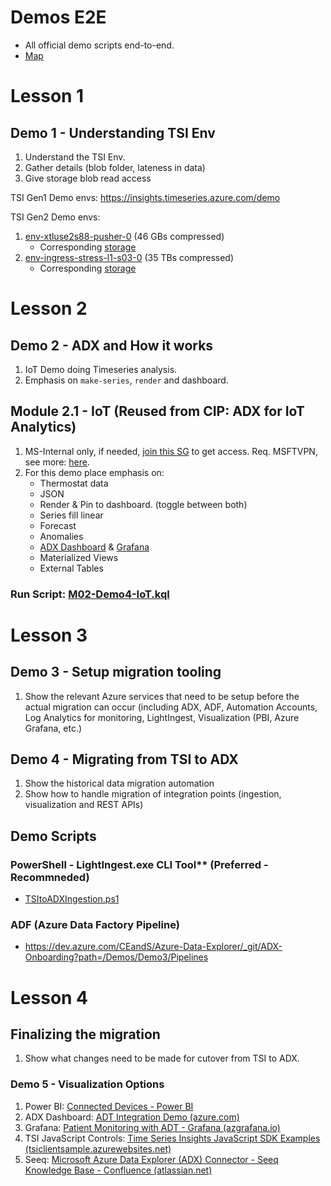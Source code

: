 # Demos E2E

- All official demo scripts end-to-end.
- [Map](./Map.md)


# Lesson 1 
## Demo 1 - Understanding TSI Env
1. Understand the TSI Env.
2. Gather details (blob folder, lateness in data)
3. Give storage blob read access 

TSI Gen1 Demo envs: https://insights.timeseries.azure.com/demo

TSI Gen2 Demo envs: 
1. [env-xtluse2s88-pusher-0](https://ms.portal.azure.com/#@microsoft.onmicrosoft.com/resource/subscriptions/4780209c-aab1-443f-b575-45461519f1af/resourceGroups/xtluse2s88-pusher-rg/providers/Microsoft.TimeSeriesInsights/environments/env-xtluse2s88-pusher-0/overview) (46 GBs compressed)
   - Corresponding [storage](https://ms.portal.azure.com/#@microsoft.onmicrosoft.com/resource/subscriptions/4780209c-aab1-443f-b575-45461519f1af/resourceGroups/xtluse2s88-pusher-rg/providers/Microsoft.Storage/storageAccounts/xtluse2s88pushersa/overview)
2. [env-ingress-stress-l1-s03-0](https://ms.portal.azure.com/#@microsoft.onmicrosoft.com/resource/subscriptions/4780209c-aab1-443f-b575-45461519f1af/resourceGroups/Perftest03/providers/Microsoft.TimeSeriesInsights/environments/env-ingress-stress-l1-s03-0/overview) (35 TBs compressed)
   - Corresponding [storage](https://ms.portal.azure.com/#@microsoft.onmicrosoft.com/resource/subscriptions/4780209c-aab1-443f-b575-45461519f1af/resourceGroups/Perftest03/providers/Microsoft.Storage/storageAccounts/l1stressteststorages03/overview)


# Lesson 2 
## Demo 2 - ADX and How it works
1. IoT Demo doing Timeseries analysis.
2. Emphasis on `make-series`, `render` and dashboard.

## Module 2.1 - IoT (Reused from CIP: ADX for IoT Analytics)
1. MS-Internal only, if needed, [join this SG](https://idwebelements/GroupManagement.aspx?Group=adxdemoenv&Operation=join) to get access. Req. MSFTVPN, see more: [here](https://dev.azure.com/CEandS/Azure-Data-Explorer/_git/ADX-with-IoT-Analytics?path=/Demos/Backpocket/IoTCustomerStoriesWithADX/readme.md).
3. For this demo place emphasis on: 
   * Thermostat data
   * JSON
   * Render & Pin to dashboard. (toggle between both)
   * Series fill linear
   * Forecast
   * Anomalies
   * [ADX Dashboard](https://dataexplorer.azure.com/dashboards/474edab9-00cf-4b9e-b785-8669b90c01e4?startTime=24hours&endTime=now&Device_Id=637085868243706792) & [Grafana](https://kustografanademo.scus.azgrafana.io/d/RmU02Dtnz/iot-demo-dashboard?orgId=1&var-Devices=1iqisxd5v6e&var-Devices=1k4gso7qv5y&from=1637640911640&to=1637684111640)
   * Materialized Views
   * External Tables

### Run Script: [M02-Demo4-IoT.kql](https://github.com/Azure/ADXIoTAnalytics/blob/main/assets/OfficialDemos/M02-Demo4-IoT.kql) 


# Lesson 3
## Demo 3 - Setup migration tooling
1. Show the relevant Azure services that need to be setup before the actual migration can occur (including ADX, ADF, Automation Accounts, Log Analytics for monitoring, LightIngest, Visualization (PBI, Azure Grafana, etc.) 

## Demo 4 - Migrating from TSI to ADX
1. Show the historical data migration automation 
2. Show how to handle migration of integration points (ingestion, visualization and REST APIs) 

## Demo Scripts
### PowerShell - LightIngest.exe CLI Tool** (Preferred - Recommneded) 
- [TSItoADXIngestion.ps1](./gen2/TSItoADXIngestion.ps1)

### ADF (Azure Data Factory Pipeline)
- https://dev.azure.com/CEandS/Azure-Data-Explorer/_git/ADX-Onboarding?path=/Demos/Demo3/Pipelines


# Lesson 4
## Finalizing the migration
1. Show what changes need to be made for cutover from TSI to ADX.

### Demo 5 - Visualization Options
1. Power BI: [Connected Devices - Power BI​](https://msit.powerbi.com/groups/4b6248e6-e5a0-4d5d-b45f-551b5ba2405f/reports/70a60322-b363-4c07-9ea1-9b25175d5f0b/ReportSection35273e9749f1df2d4d24)
2. ADX Dashboard: [ADT Integration Demo (azure.com)](https://dataexplorer.azure.com/dashboards/6840cd0a-625d-46be-b1b8-e31e531fd8f2?_startTime=2days&_endTime=now&Hospital=Arkham&Department=Psychiatry&Patients=patient2#796a38e3-13d8-469d-a1e1-9e8c94f48d18) ​
3. Grafana: [Patient Monitoring with ADT - Grafana (azgrafana.io)​](https://kustografanademo.scus.azgrafana.io/d/WgraFH1nk/patient-monitoring-with-adt?orgId=1&refresh=10s)
4. TSI JavaScript Controls: [Time Series Insights JavaScript SDK Examples (tsiclientsample.azurewebsites.net)](https://tsiclientsample.azurewebsites.net/)​
5. Seeq: [Microsoft Azure Data Explorer (ADX) Connector - Seeq Knowledge Base - Confluence (atlassian.net)](https://seeq.atlassian.net/wiki/spaces/KB/pages/1318650038/Microsoft+Azure+Data+Explorer+(ADX)+Connector)
